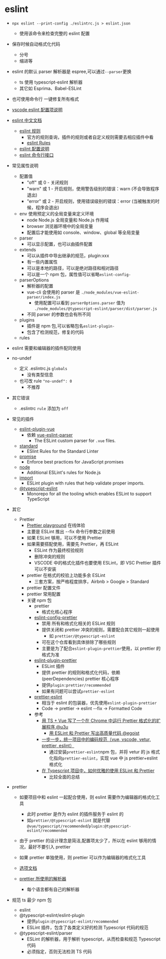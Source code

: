 # eslint

- `npx eslint --print-config ./eslintrc.js > eslint.json`

  - 使用该命令来检查完整的 eslint 配置

- 保存时候自动格式化代码
  - 分号
  - 缩进等
- eslint 的默认 parser 解析器是 espree,可以通过`--parser`更换
  - ts 使用 typescript-eslint 解析器
  - 其它如 Esprima、Babel-ESLint
- 也可使用命令行 一键修复所有格式

- [vscode eslint 配置项说明](https://github.com/microsoft/vscode-eslint#settings-options)

- [eslint 中文文档](https://cn.eslint.org/)

  - [eslint 规则](https://cn.eslint.org/docs/user-guide/command-line-interface)
    - 官方的规则查询，插件的规则或者自定义规则需要去相应插件中看
    - [eslint Rules](https://eslint.org/docs/rules/)
  - [eslint 配置说明](https://cn.eslint.org/docs/user-guide/configuring)
  - [eslint 命令行接口](https://cn.eslint.org/docs/user-guide/command-line-interface)

- 常见属性说明

  - 配置值
    - "off" 或 0 - 关闭规则
    - "warn" 或 1 - 开启规则，使用警告级别的错误：warn (不会导致程序退出)
    - "error" 或 2 - 开启规则，使用错误级别的错误：error (当被触发的时候，程序会退出)
  - env 使用预定义的全局变量来定义环境
    - node Node.js 全局变量和 Node.js 作用域
    - browser 浏览器环境中的全局变量
    - 配置后才能使用如 console、window、global 等全局变量
  - parser
    - 可以显示配置，也可以由插件配置
  - extends
    - 可以从插件中导出继承的规范，plugin:xxx
    - 有一些内置属性
    - 可以是本地的路径，可以是绝对路径和相对路径
    - 可以是一个 npm 包，属性值可以省略`eslint-config-`
  - parserOptions
    - 解析器的配置
    - vue-cli 会使用的 parser 是 `./node_modules/vue-eslint-parser/index.js`
      - 使用配置可以看到 `parserOptions.parser` 值为 `./node_modules/@typescript-eslint/parser/dist/parser.js`
    - 不同 parser 的参数也会有所不同
  - plugins
    - 插件是 npm 包,可以省略包名`eslint-plugin-`
    - 包含了检测规范，修复的代码
  - rules

- eslint 需要和编辑器的插件配同使用

- no-undef

  - 定义 .eslintrc.js `globals`
    - 没有类型信息
  - 也可改 rule `"no-undef": 0`
    - 不推荐

- 其它错误

  - .eslintrc `rule` 添加为 `off`

- 常见的插件

  - [eslint-plugin-vue](https://github.com/vuejs/eslint-plugin-vue)
    - 依赖 [vue-eslint-parser](https://github.com/mysticatea/vue-eslint-parser/)
      - The ESLint custom parser for `.vue` files.
  - [standard](https://github.com/standard/eslint-plugin-standard)
    - ESlint Rules for the Standard Linter
  - [promise](https://github.com/xjamundx/eslint-plugin-promise)
    - Enforce best practices for JavaScript promises
  - [node](https://github.com/mysticatea/eslint-plugin-node)
    - Additional ESLint's rules for Node.js
  - [import](https://github.com/benmosher/eslint-plugin-import)
    - ESLint plugin with rules that help validate proper imports.
  - [@typescript-eslint](https://github.com/typescript-eslint/typescript-eslint)
    - Monorepo for all the tooling which enables ESLint to support TypeScript

- 其它

  - Prettier
    - [Prettier playground](https://prettier.io/playground) 在线体验
    - 主要是 ESLint 推出 --fix 命令行参数之前使用
    - 如果 ESLint 够用，可以不使用 Prettier
    - 如果需要搭配使用，需要先 Prettier，再 ESLint
      - ESLint 作为最终校验规则
      - 删除冲突的规则
      - VSCODE 中的格式化插件也要使用 ESLint，即 VSC Prettier 插件可以不安装
    - prettier 在格式的校验上功能多余 ESLint
      - 三套方案，按严格程度排序，Airbnb > Google > Standard
    - prettier 配置文件
    - prettier 常用配置
    - 关键 npm 包
      - prettier
        - 格式化核心程序
      - [eslint-config-prettier](https://github.com/prettier/eslint-config-prettier)
        - 禁用 所有和格式化相关的 ESLint 规则
        - 提供关闭和 prettier 冲突的规则，需要配合其它规则一起使用
          - 如 `prettier/@typescript-eslint`
        - 可在这个仓库看到具体排除了哪些规则
        - 主要是为了配合`eslint-plugin-prettier`使用，以 prettier 的格式为准
      - [eslint-plugin-prettier](https://github.com/prettier/eslint-plugin-prettier)
        - ESLint 插件
        - 提供 prettier 的规则和格式化代码，依赖(peerDependencies) prettier 核心程序
        - 提供`plugin:prettier/recommended`
        - 如果有问题可以尝试`prettier-eslint`
      - [prettier-eslint](https://github.com/prettier/prettier-eslint)
        - 相当于 eslint 的包装器，优先使用`eslint-plugin-prettier`
        - Code -> prettier -> eslint --fix -> Formatted Code
      - 参考
        - [用 TS + Vue 写了一个在 Chrome 中运行 Prettier 格式化的扩展程序 @u3u](https://juejin.im/post/5b0d03996fb9a009e51bea66#heading-12)
          - [用 ESLint 和 Prettier 写出高质量代码 @egoist](https://egoist.moe/2017/12/11/write-better-code-with-eslint-and-prettier/)
        - [一步一步，统一项目中的编码规范（vue, vscode, vetur, prettier, eslint）](https://juejin.im/post/5cbfde7c5188250a7d6ddcd1)
          - 通过安装`prettier-eslint`npm 包，并将 vetur 的 js 格式化指向`prettier-eslint`，实现 vue 中 js prettier+eslint 格式化
        - [在 Typescript 项目中，如何优雅的使用 ESLint 和 Prettier](https://juejin.im/post/5d1d5fe96fb9a07eaf2bae29)
          - 比较全面的总结

- prettier

  - 如要项目中和 eslint 一起配合使用，则 eslint 需要作为编辑器的格式化工具

    - 此时 prettier 是作为 eslint 的插件服务于 eslint 的
    - 如`prettier/@typescript-eslint` 就是代替 `@vue/typescript/recommended`/`plugin:@typescript-eslint/recommended`

  - 由于 prettier 的设计理念是简洁,配置项太少了，所以在 eslint 够用的情况，最好不要引入 prettier

  - 如果 prettier 单独使用，则 prettier 可以作为编辑器的格式化工具

  - [选项文档](https://prettier.io/docs/en/options.html)
  - [prettier 所使用的解析器](https://prettier.io/docs/en/options.html#parser)
    - 每个语言都有自己的解析器

- 规范 ts 最少 npm 包
  - eslint
  - @typescript-eslint/eslint-plugin
    - 提供`plugin:@typescript-eslint/recommended`
    - ESLint 插件，包含了各类定义好的检测 Typescript 代码的规范
  - @typescript-eslint/parser
    - ESLint 的解析器，用于解析 typescript，从而检查和规范 Typescript 代码
    - 必须指定，否则无法检测 TS 代码
